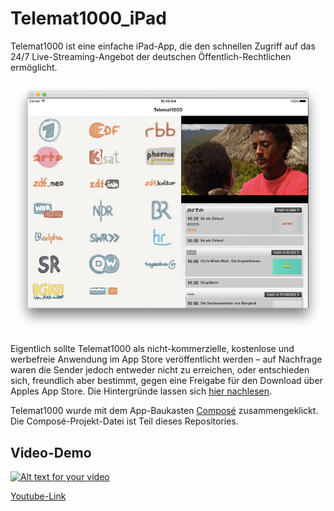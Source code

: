 # Telemat1000_iPad
Telemat1000 ist eine einfache iPad-App, die den schnellen Zugriff auf das 24/7 Live-Streaming-Angebot der deutschen Öffentlich-Rechtlichen ermöglicht. 

![Telemat Screenshot](telemat-main.jpg)

Eigentlich sollte Telemat1000 als nicht-kommerzielle, kostenlose und werbefreie Anwendung im App Store veröffentlicht werden – auf Nachfrage waren die Sender jedoch entweder nicht zu erreichen, oder entschieden sich, freundlich aber bestimmt, gegen eine Freigabe für den Download über Apples App Store. Die Hintergründe lassen sich [hier nachlesen](http://www.iphone-ticker.de/sender-sagen-nein-keine-kostenlose-fernseh-app-fuer-euch-90140/). 

Telemat1000 wurde mit dem App-Baukasten [Composé](http://xn--getcompos-j4a.com/) zusammengeklickt. Die Composé-Projekt-Datei ist Teil dieses Repositories.

## Video-Demo

[![Alt text for your video](http://img.youtube.com/vi/_oQRx7CDY3A/0.jpg)](http://www.youtube.com/watch?v=_oQRx7CDY3A)

[Youtube-Link](http://www.youtube.com/watch?v=_oQRx7CDY3A)